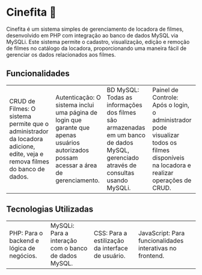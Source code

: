 # Cinefita 🎥
Cinefita é um sistema simples de gerenciamento de locadora de filmes, desenvolvido em PHP com integração ao banco de dados MySQL via MySQLi. Este sistema permite o cadastro, visualização, edição e remoção de filmes no catálogo da locadora, proporcionando uma maneira fácil de gerenciar os dados relacionados aos filmes.

## Funcionalidades
<table>
  <td>CRUD de Filmes: O sistema permite que o administrador da locadora adicione, edite, veja e remova filmes do banco de dados.</td>
  <td>Autenticação: O sistema inclui uma página de login que garante que apenas usuários autorizados possam acessar a área de gerenciamento.</td>
  <td>BD MySQL: Todas as informações dos filmes são armazenadas em um banco de dados MySQL, gerenciado através de consultas usando MySQLi.</td>
  <td>Painel de Controle: Após o login, o administrador pode visualizar todos os filmes disponíveis na locadora e realizar operações de CRUD.</td>
</table>

## Tecnologias Utilizadas
<table>
  <td>PHP: Para o backend e lógica de negócios.</td>
  <td>MySQLi: Para a interação com o banco de dados MySQL.</td>
  <td>CSS: Para a estilização da interface de usuário.</td>
  <td>JavaScript: Para funcionalidades interativas no frontend.</td>
</table>
